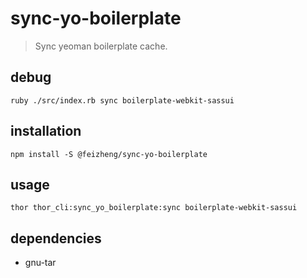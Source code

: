 # sync-yo-boilerplate
> Sync yeoman boilerplate cache.

## debug
```shell
ruby ./src/index.rb sync boilerplate-webkit-sassui
```

## installation
```shell
npm install -S @feizheng/sync-yo-boilerplate
```

## usage
```shell
thor thor_cli:sync_yo_boilerplate:sync boilerplate-webkit-sassui
```

## dependencies
- gnu-tar
